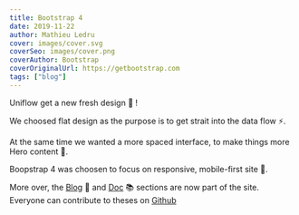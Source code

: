 ```yaml
---
title: Bootstrap 4
date: 2019-11-22
author: Mathieu Ledru
cover: images/cover.svg
coverSeo: images/cover.png
coverAuthor: Bootstrap
coverOriginalUrl: https://getbootstrap.com
tags: ["blog"]
---
```


Uniflow get a new fresh design 🎉 !

We choosed flat design as the purpose is to get strait into the data flow ⚡️.

At the same time we wanted a more spaced interface, to make things more Hero content 🦄.

Boopstrap 4 was choosen to focus on responsive, mobile-first site 📱.

More over, the [Blog](https://uniflow.io/blog) 📝 and [Doc](https://uniflow.io/docs) 📚 sections are now part of the site.
Everyone can contribute to theses on [Github](https://github.com/uniflow-io/uniflow) 
